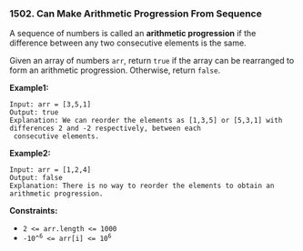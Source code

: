 ### 1502. Can Make Arithmetic Progression From Sequence

A sequence of numbers is called an **arithmetic progression** if the difference between any two consecutive elements
is the same.

Given an array of numbers ```arr```, return ```true``` if the array can be rearranged to form an arithmetic progression. Otherwise, return ```false```.

**Example1:**
```
Input: arr = [3,5,1]
Output: true
Explanation: We can reorder the elements as [1,3,5] or [5,3,1] with differences 2 and -2 respectively, between each
 consecutive elements.
```
**Example2:** 

```
Input: arr = [1,2,4]
Output: false
Explanation: There is no way to reorder the elements to obtain an arithmetic progression.
```

**Constraints:**
- ```2 <= arr.length <= 1000```
- <code>-10^<sup>6</sup> <= arr[i] <= 10<sup>6</sup></code>
